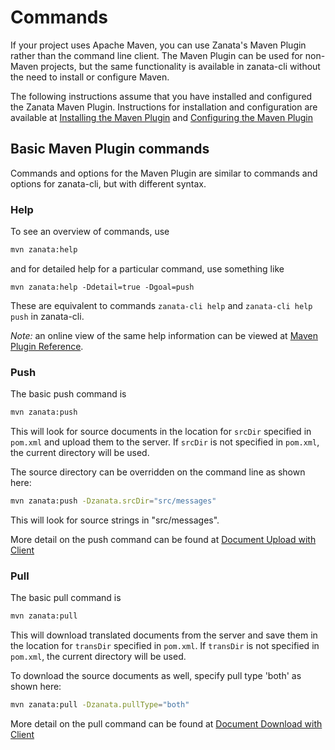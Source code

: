 # Commands

If your project uses Apache Maven, you can use Zanata's Maven Plugin rather than the command line client. The Maven Plugin can be used for non-Maven projects, but the same functionality is available in zanata-cli without the need to install or configure Maven.

The following instructions assume that you have installed and configured the Zanata Maven Plugin. Instructions for installation and configuration are available at [Installing the Maven Plugin](maven-plugin/installation) and [Configuring the Maven Plugin](maven-plugin/configuration)

## Basic Maven Plugin commands

Commands and options for the Maven Plugin are similar to commands and options for zanata-cli, but with different syntax.

### Help

To see an overview of commands, use

```bash
mvn zanata:help
```

and for detailed help for a particular command, use something like

```
mvn zanata:help -Ddetail=true -Dgoal=push
```

These are equivalent to commands `zanata-cli help` and `zanata-cli help push` in zanata-cli.

*Note:* an online view of the same help information can be viewed at [Maven Plugin Reference](https://zanata.ci.cloudbees.com/job/zanata-client-site/site/zanata-maven-plugin/plugin-info.html).

### Push

The basic push command is

```bash
mvn zanata:push
```

This will look for source documents in the location for `srcDir` specified in `pom.xml` and upload them to the server. If `srcDir` is not specified in `pom.xml`, the current directory will be used.

The source directory can be overridden on the command line as shown here:

```bash
mvn zanata:push -Dzanata.srcDir="src/messages"
```

This will look for source strings in "src/messages".

More detail on the push command can be found at [Document Upload with Client](commands/push)

### Pull

The basic pull command is

```bash
mvn zanata:pull
```

This will download translated documents from the server and save them in the location for `transDir` specified in `pom.xml`. If `transDir` is not specified in `pom.xml`, the current directory will be used.

To download the source documents as well, specify pull type 'both' as shown here:

```bash
mvn zanata:pull -Dzanata.pullType="both"
```

More detail on the pull command can be found at [Document Download with Client](commands/pull)

